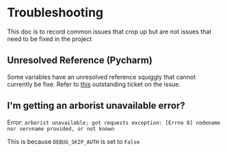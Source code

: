 # Troubleshooting

This doc is to record common issues that crop up but are not issues that need to be fixed in the project

## Unresolved Reference (Pycharm)

Some variables have an unresolved reference squiggly that cannot currently be fixe.
Refer
to [this](https://youtrack.jetbrains.com/issue/PY-63306/False-positive-for-unresolved-reference-of-state-instance-field-in-FastAPI-app)
outstanding ticket on the issue.

## I'm getting an arborist unavailable error?

Error:
`arborist unavailable; got requests exception: [Errno 8] nodename nor servname provided, or not known`

This is because `DEBUG_SKIP_AUTH` is set to `False`
